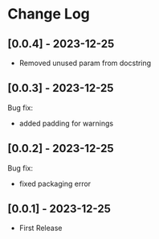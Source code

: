 Change Log
==========

[0.0.4] - 2023-12-25
------------------
- Removed unused param from docstring

[0.0.3] - 2023-12-25
------------------
Bug fix:
- added padding for warnings

[0.0.2] - 2023-12-25
------------------
Bug fix:
- fixed packaging error

[0.0.1] - 2023-12-25
------------------
- First Release